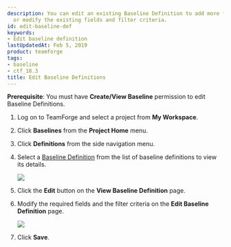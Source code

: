 ```yaml
---
description: You can edit an existing Baseline Definition to add more filter criteria
  or modify the existing fields and filter criteria.
id: edit-baseline-def
keywords:
- Edit baseline definition
lastUpdatedAt: Feb 5, 2019
product: teamforge
tags:
- baseline
- ctf_18.3
title: Edit Baseline Definitions
---
```



**Prerequisite**: You must have **Create/View Baseline** permission to edit Baseline Definitions.


1. Log on to TeamForge and select a project from **My Workspace**.

2. Click **Baselines** from the **Project Home** menu.

3. Click **Definitions** from the side navigation menu.

4. Select a <a href="#" data-toggle="tooltip" data-original-title="VAR::glossary.baseline_definition">Baseline Definition</a> from the list of baseline definitions to view its details.

   ![](/docs/assets/images/view-baseline-def.png)

5. Click the **Edit** button on the **View Baseline Definition** page.

6. Modify the required fields and the filter criteria on the **Edit Baseline Definition** page.

   ![](/docs/assets/images/edit-baseline-def.png)

7. Click **Save**.



<!--   * **Tracker Artifacts**

     1. Select the tracker type(s) from the **Tracker Type** drop-down list. These are the tracker types available in the project.
        ![](/docs/assets/images/baseline-tracker-type.png" %}

     2. Click **Add Filter(s)** and select the tracker type to set the required filters. The tracker type(s) that you have selected at step 1 are listed here.
        ![](/docs/assets/images/tracker-type-add-filter.png" %}       
        * _Attribute_ - Lists all the available attributes for the selected tracker type(s).
        * _Condition_ - Lists the conditions for the selected attribute type. 
        * _Value_ - Lists the values specific to the selected attribute type.
        
        Here's an example of how it appears after the filters are set. If you create the baseline at this point, it would create the baseline with completed user stories for the selected trackers.
         ![](/docs/assets/images/tracker-type-add-filter-2.png" %}

     3. Click **Add "AND" Condition** to concatenate more conditions to the filter criteria.
        ![](/docs/assets/images/baseline-tracker-type-add-condition.png" %}

     4. Repeat steps 2 and 3 until you've added the required filter criteria for Trackers.

     5. Click the delete button ( % include inline_image.html file="baseline-delete.png" %) against the filter criteria that you want to delete.

     6. Select the planning folder. It is good enough that you select the parent/root planning folder to show all its child/sub folders. In this example, you can see all the sub folders of the root planning folder "Product 1".
        ![](/docs/assets/images/baseline-planning-folder-filter.png" %}

   If you want to see the list of artifacts in the tracker(s) selected, click the view link ( % include inline_image.html file="view-link.png" %) in the **TRACKER/PLANNING FOLDER** section.

   You can narrow down the list by selecting the desired tracker and/or doing a keyword search in the preview pane.

   ![](/docs/assets/images/baseline-tracker-artifacts-preview.png" %}

   You can also do a keyword search by using the search ( % include inline_image.html file="search-baseline-button.png" %) on the preview pane.

   
   * **Documents**

     1. Select the document folder path.

     2. Select the document version.

     3. Click **Add Filter(s)** to include the filter criteria.
        * _Attribute_ - Lists all the available attributes for documents.
        * _Condition_ - Lists the conditions for the selected attribute type. 
        * _Value_ - Lists the values specific to the selected attribute type.

     4. Click **Add "AND" Condition** to concatenate more conditions to the filter criteria.

     5. Repeat steps 3 and 4 until you've added the required filter criteria for Documents.
     
     6. Click the delete button ( % include inline_image.html file="baseline-delete.png" %) against the filter criteria that you want to delete.

   If you want to see the list of documents in the document folder selected, click the view link ( % include inline_image.html file="view-link.png" %) in the **DOCUMENTS** section.

   You can narrow down the list by selecting the desired document folder from its path in the preview pane.

   ![](/docs/assets/images/baseline-documents-preview.png" %}    

   You can also do a keyword search by using the search ( % include inline_image.html file="search-baseline-button.png" %) on the preview pane.

   * **Source Code Management**

     1. Select the repository from the **Repo/Source Name** drop-down list. The repositories are grouped under the repository type which is either "Git" or "Subversion".

     2. Click **Add another Repo** to add more repository related filter criteria.

     3. Click the delete button ( % include inline_image.html file="baseline-delete.png" %) against the filter criteria that you want to delete.


   * **File Release**

     Select the package or the release name from the **Package/Release Name** drop-down list.

     If you want to see the list of files in the releases selected, click the view link ( % include inline_image.html file="view-link.png" %) in the **FILE RELEASE** section.

     You can narrow down the list by selecting the desired release in the preview pane.

     ![](/docs/assets/images/baseline-filerelease-preview.png" %

     You can also do a keyword search by using the search ( % include inline_image.html file="search-baseline-button.png" %) on the preview pane.


   * **Binaries**

     Select the server name or repository name from the **Server/Repository Name** drop-down list.

7. Click **Preview to Create** to see the preview of the baseline content. 

   ![](/docs/assets/images/baseline-preview.png" %
   :::note
You can view the actual TeamForge objects (configuration items in terms of Baseline) from within TeamForge by clicking the respective links on the View Baseline page. However, TeamForge doesn’t show the objects, if you don’t have view permission.
:::

8. Click **Save as Definition** to save the configuration as a baseline definition.

9. Click **Back** to get back to the **Create Baseline** page to edit the configuration.-->



<!---->

<!--   * **Tracker Artifacts**

     1. Select the tracker type(s) from the **Tracker Type** drop-down list. These are the tracker types available in the project.
        ![](/docs/assets/images/baseline-tracker-type.png" %}

     2. Click **Add Filter(s)** and select the tracker type to set the required filters. The tracker type(s) that you have selected at step 1 are listed here.
        ![](/docs/assets/images/tracker-type-add-filter.png" %}       
        * _Attribute_ - Lists all the available attributes for the selected tracker type(s).
        * _Condition_ - Lists the conditions for the selected attribute type. 
        * _Value_ - Lists the values specific to the selected attribute type.
        
        Here's an example of how it appears after the filters are set. If you create the baseline at this point, it would create the baseline with completed user stories for the selected trackers.
         ![](/docs/assets/images/tracker-type-add-filter-2.png" %}

     3. Click **Add "AND" Condition** to concatenate more conditions to the filter criteria.
        ![](/docs/assets/images/baseline-tracker-type-add-condition.png" %}

     4. Repeat steps 2 and 3 until you've added the required filter criteria for Trackers.

     5. Click the delete button ( % include inline_image.html file="baseline-delete.png" %}) against the filter criteria that you want to delete.

     6. Select the planning folder. It is good enough that you select the parent/root planning folder to show all its child/sub folders. In this example, you can see all the sub folders of the root planning folder "Product 1".
        ![](/docs/assets/images/baseline-planning-folder-filter.png" %}

   If you want to see the list of artifacts in the tracker(s) selected, click the view link ( % include inline_image.html file="view-link.png" %}) in the **TRACKER/PLANNING FOLDER** section.

   You can narrow down the list by selecting the desired tracker and/or doing a keyword search in the preview pane.

   ![](/docs/assets/images/baseline-tracker-artifacts-preview.png" %}

   You can also do a keyword search by using the search ( % include inline_image.html file="search-baseline-button.png" %}) on the preview pane.

   
   * **Documents**

     1. Select the document folder path.

     2. Select the document version.

     3. Click **Add Filter(s)** to include the filter criteria.
        * _Attribute_ - Lists all the available attributes for documents.
        * _Condition_ - Lists the conditions for the selected attribute type. 
        * _Value_ - Lists the values specific to the selected attribute type.

     4. Click **Add "AND" Condition** to concatenate more conditions to the filter criteria.

     5. Repeat steps 3 and 4 until you've added the required filter criteria for Documents.
     
     6. Click the delete button ( % include inline_image.html file="baseline-delete.png" %}) against the filter criteria that you want to delete.

   If you want to see the list of documents in the document folder selected, click the view link ( % include inline_image.html file="view-link.png" %}) in the **DOCUMENTS** section.

   You can narrow down the list by selecting the desired document folder from its path in the preview pane.

   ![](/docs/assets/images/baseline-documents-preview.png" %}    

   You can also do a keyword search by using the search ( % include inline_image.html file="search-baseline-button.png" %}) on the preview pane.

   * **Source Code Management**

     1. Select the repository from the **Repo/Source Name** drop-down list. The repositories are grouped under the repository type which is either "Git" or "Subversion".

     2. Click **Add another Repo** to add more repository related filter criteria.

     3. Click the delete button ( % include inline_image.html file="baseline-delete.png" %}) against the filter criteria that you want to delete.


   * **File Release**

     Select the package or the release name from the **Package/Release Name** drop-down list.

     If you want to see the list of files in the releases selected, click the view link ( % include inline_image.html file="view-link.png" %}) in the **FILE RELEASE** section.

     You can narrow down the list by selecting the desired release in the preview pane.

     ![](/docs/assets/images/baseline-filerelease-preview.png" %}

     You can also do a keyword search by using the search ( % include inline_image.html file="search-baseline-button.png" %}) on the preview pane.


   * **Binaries**

     Select the server name or repository name from the **Server/Repository Name** drop-down list.

6. Click **Preview to Create** to see the preview of the baseline content. 

   ![](/docs/assets/images/baseline-preview.png" %}
   :::note
You can view the actual TeamForge objects (configuration items in terms of Baseline) from within TeamForge by clicking the respective links on the View Baseline page. However, TeamForge doesn’t show the objects, if you don’t have view permission.
:::

7. Click **Save as Definition** to save the configuration as a baseline definition.

8. Click **Back** to get back to the **Create Baseline** page to edit the configuration.




6. Click **Preview to Create** to see the preview of the baseline content. 

   ![](/docs/assets/images/baseline-preview.png" %}
   :::note
You can view the actual TeamForge objects (configuration items in terms of Baseline) from within TeamForge by clicking the respective links on the View Baseline page. However, TeamForge doesn’t show the objects, if you don’t have view permission.
:::

7. Click **Save as Definition** to save the configuration as a baseline definition.

8. Click **Back** to get back to the **Create Baseline** page to edit the configuration.-->


<!--<div class="well well-lg">
<b>Baseline Definition</b> (<b>BDef</b>) specifies the selection criteria for the qualified configuration items in TeamForge that should accelerate baseline creation. Baseline Definition can be edited any time, if required.
</div>-->


<!--:::note
You can view the actual TeamForge objects (configuration items in terms of Baseline) from within TeamForge by clicking the respective links on the View Baseline page. However, TeamForge doesn’t show the objects, if you don’t have view permission.
:::-->
